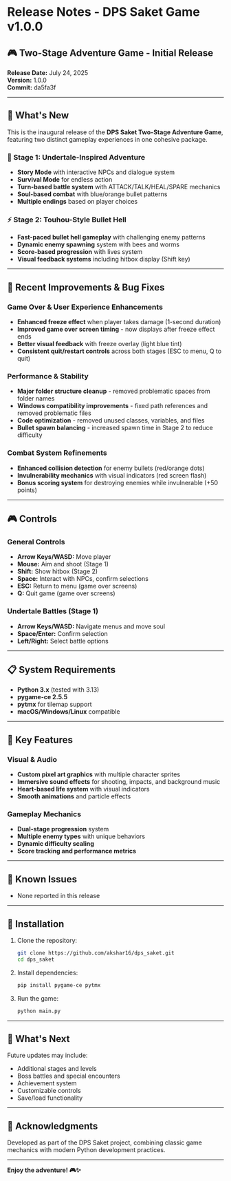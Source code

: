 # Release Notes - DPS Saket Game v1.0.0

## 🎮 Two-Stage Adventure Game - Initial Release

**Release Date:** July 24, 2025  
**Version:** 1.0.0  
**Commit:** da5fa3f

---

## 🌟 What's New

This is the inaugural release of the **DPS Saket Two-Stage Adventure Game**, featuring two distinct gameplay experiences in one cohesive package.

### 🎯 Stage 1: Undertale-Inspired Adventure
- **Story Mode** with interactive NPCs and dialogue system
- **Survival Mode** for endless action
- **Turn-based battle system** with ATTACK/TALK/HEAL/SPARE mechanics
- **Soul-based combat** with blue/orange bullet patterns
- **Multiple endings** based on player choices

### ⚡ Stage 2: Touhou-Style Bullet Hell
- **Fast-paced bullet hell gameplay** with challenging enemy patterns
- **Dynamic enemy spawning** system with bees and worms
- **Score-based progression** with lives system
- **Visual feedback systems** including hitbox display (Shift key)

---

## 🔧 Recent Improvements & Bug Fixes

### Game Over & User Experience Enhancements
- **Enhanced freeze effect** when player takes damage (1-second duration)
- **Improved game over screen timing** - now displays after freeze effect ends
- **Better visual feedback** with freeze overlay (light blue tint)
- **Consistent quit/restart controls** across both stages (ESC to menu, Q to quit)

### Performance & Stability
- **Major folder structure cleanup** - removed problematic spaces from folder names
- **Windows compatibility improvements** - fixed path references and removed problematic files
- **Code optimization** - removed unused classes, variables, and files
- **Bullet spawn balancing** - increased spawn time in Stage 2 to reduce difficulty

### Combat System Refinements
- **Enhanced collision detection** for enemy bullets (red/orange dots)
- **Invulnerability mechanics** with visual indicators (red screen flash)
- **Bonus scoring system** for destroying enemies while invulnerable (+50 points)

---

## 🎮 Controls

### General Controls
- **Arrow Keys/WASD:** Move player
- **Mouse:** Aim and shoot (Stage 1)
- **Shift:** Show hitbox (Stage 2)
- **Space:** Interact with NPCs, confirm selections
- **ESC:** Return to menu (game over screens)
- **Q:** Quit game (game over screens)

### Undertale Battles (Stage 1)
- **Arrow Keys/WASD:** Navigate menus and move soul
- **Space/Enter:** Confirm selection
- **Left/Right:** Select battle options

---

## 📋 System Requirements

- **Python 3.x** (tested with 3.13)
- **pygame-ce 2.5.5**
- **pytmx** for tilemap support
- **macOS/Windows/Linux** compatible

---

## 🎯 Key Features

### Visual & Audio
- **Custom pixel art graphics** with multiple character sprites
- **Immersive sound effects** for shooting, impacts, and background music
- **Heart-based life system** with visual indicators
- **Smooth animations** and particle effects

### Gameplay Mechanics
- **Dual-stage progression** system
- **Multiple enemy types** with unique behaviors
- **Dynamic difficulty scaling**
- **Score tracking and performance metrics**

---

## 🐛 Known Issues

- None reported in this release

---

## 📖 Installation

1. Clone the repository:
   ```bash
   git clone https://github.com/akshar16/dps_saket.git
   cd dps_saket
   ```

2. Install dependencies:
   ```bash
   pip install pygame-ce pytmx
   ```

3. Run the game:
   ```bash
   python main.py
   ```

---

## 🚀 What's Next

Future updates may include:
- Additional stages and levels
- Boss battles and special encounters
- Achievement system
- Customizable controls
- Save/load functionality

---

## 🙏 Acknowledgments

Developed as part of the DPS Saket project, combining classic game mechanics with modern Python development practices.

---

**Enjoy the adventure! 🎮✨**
